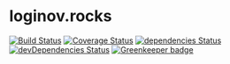 # loginov.rocks

[![Build Status](https://travis-ci.com/loginov-rocks/loginov-rocks.github.io.svg?branch=master)](https://travis-ci.com/loginov-rocks/loginov-rocks.github.io)
[![Coverage Status](https://coveralls.io/repos/github/loginov-rocks/loginov-rocks.github.io/badge.svg?branch=master)](https://coveralls.io/github/loginov-rocks/loginov-rocks.github.io?branch=trunk)
[![dependencies Status](https://david-dm.org/loginov-rocks/loginov-rocks.github.io/status.svg)](https://david-dm.org/loginov-rocks/loginov-rocks.github.io)
[![devDependencies Status](https://david-dm.org/loginov-rocks/loginov-rocks.github.io/dev-status.svg)](https://david-dm.org/loginov-rocks/loginov-rocks.github.io?type=dev)
[![Greenkeeper badge](https://badges.greenkeeper.io/loginov-rocks/loginov-rocks.github.io.svg)](https://greenkeeper.io/)
